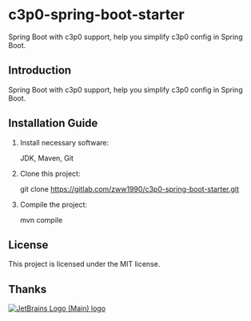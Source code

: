 # c3p0-spring-boot-starter

Spring Boot with c3p0 support, help you simplify c3p0 config in Spring Boot.

## Introduction

Spring Boot with c3p0 support, help you simplify c3p0 config in Spring Boot.

## Installation Guide

1. Install necessary software:

	JDK, Maven, Git

2. Clone this project:

	git clone https://gitlab.com/zww1990/c3p0-spring-boot-starter.git

3. Compile the project:

	mvn compile

## License

This project is licensed under the MIT license.

## Thanks

[![JetBrains Logo (Main) logo](https://resources.jetbrains.com/storage/products/company/brand/logos/jb_beam.svg)](https://jb.gg/OpenSourceSupport)
